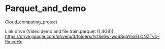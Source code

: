# Parquet_and_demo
Cloud_computing_project

Link drive (Video demo and file train.parquet (1,4GB)): https://drive.google.com/drive/u/3/folders/1k1Ss6w-wc6SqaYrsiELONZTvD-9mceHc
